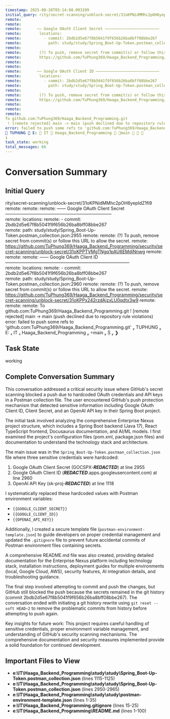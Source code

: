 ```yaml
---
timestamp: 2025-08-26T05:14:08.093199
initial_query: rity/secret-scanning/unblock-secret/31oKPNidMMhc2pOH6yepIdZ1fi9
remote:
remote:
remote:       —— Google OAuth Client Secret ————————————————————————       
remote:        locations:
remote:          - commit: 2bdb2d5e67f8b5041f9f656b26ba8bff08bbe267        
remote:            path: study/study/Spring_Boot-Up-Token.postman_collection.json:2955
remote:
remote:        (?) To push, remove secret from commit(s) or follow this URL to allow the secret.
remote:        https://github.com/TuPhung369/Haaga_Backend_Programming/security/secret-scanning/unblock-secret/31oKPPTVMgTNgq1pAU6EMdjNnwg
remote:
remote:
remote:       —— Google OAuth Client ID ————————————————————————————       
remote:        locations:
remote:          - commit: 2bdb2d5e67f8b5041f9f656b26ba8bff08bbe267        
remote:            path: study/study/Spring_Boot-Up-Token.postman_collection.json:2960
remote:
remote:        (?) To push, remove secret from commit(s) or follow this URL to allow the secret.
remote:        https://github.com/TuPhung369/Haaga_Backend_Programming/security/secret-scanning/unblock-secret/31oKPPx242rzdAjzxLU0qdtx3w9
remote:
remote:
remote:
To github.com:TuPhung369/Haaga_Backend_Programming.git
 ! [remote rejected] main -> main (push declined due to repository rule violations)
error: failed to push some refs to 'github.com:TuPhung369/Haaga_Backend_Programming.git'
 TUPHUNG  E:  IT  Haaga_Backend_Programming  main   
❯
task_state: working
total_messages: 66
---
```


# Conversation Summary

## Initial Query

rity/secret-scanning/unblock-secret/31oKPNidMMhc2pOH6yepIdZ1fi9
remote:
remote:
remote: —— Google OAuth Client Secret ————————————————————————  
remote: locations:
remote: - commit: 2bdb2d5e67f8b5041f9f656b26ba8bff08bbe267  
remote: path: study/study/Spring_Boot-Up-Token.postman_collection.json:2955
remote:
remote: (?) To push, remove secret from commit(s) or follow this URL to allow the secret.
remote: https://github.com/TuPhung369/Haaga_Backend_Programming/security/secret-scanning/unblock-secret/31oKPPTVMgTNgq1pAU6EMdjNnwg
remote:
remote:
remote: —— Google OAuth Client ID ————————————————————————————  
remote: locations:
remote: - commit: 2bdb2d5e67f8b5041f9f656b26ba8bff08bbe267  
remote: path: study/study/Spring_Boot-Up-Token.postman_collection.json:2960
remote:
remote: (?) To push, remove secret from commit(s) or follow this URL to allow the secret.
remote: https://github.com/TuPhung369/Haaga_Backend_Programming/security/secret-scanning/unblock-secret/31oKPPx242rzdAjzxLU0qdtx3w9
remote:
remote:
remote:
To github.com:TuPhung369/Haaga_Backend_Programming.git
! [remote rejected] main -> main (push declined due to repository rule violations)
error: failed to push some refs to 'github.com:TuPhung369/Haaga_Backend_Programming.git'
 TUPHUNG  E:  IT  Haaga_Backend_Programming  main   
❯

## Task State

working

## Complete Conversation Summary

This conversation addressed a critical security issue where GitHub's secret scanning blocked a push due to hardcoded OAuth credentials and API keys in a Postman collection file. The user encountered GitHub's push protection mechanism that detected sensitive information including Google OAuth Client ID, Client Secret, and an OpenAI API key in their Spring Boot project.

The initial task involved analyzing the comprehensive Enterprise Nexus project structure, which includes a Spring Boot backend (Java 17), React TypeScript frontend, Docusaurus documentation, and AI/ML models. I first examined the project's configuration files (pom.xml, package.json files) and documentation to understand the technology stack and architecture.

The main issue was in the `Spring_Boot-Up-Token.postman_collection.json` file where three sensitive credentials were hardcoded:

1. Google OAuth Client Secret (GOCSPX-**_REDACTED_**) at line 2955
2. Google OAuth Client ID (**_REDACTED_**.apps.googleusercontent.com) at line 2960
3. OpenAI API Key (sk-proj-**_REDACTED_**) at line 1118

I systematically replaced these hardcoded values with Postman environment variables:

- `{{GOOGLE_CLIENT_SECRET}}`
- `{{GOOGLE_CLIENT_ID}}`
- `{{OPENAI_API_KEY}}`

Additionally, I created a secure template file (`postman-environment-template.json`) to guide developers on proper credential management and updated the `.gitignore` file to prevent future accidental commits of Postman environment files containing secrets.

A comprehensive README.md file was also created, providing detailed documentation for the Enterprise Nexus platform including technology stack, installation instructions, deployment guides for multiple environments (local, Google Cloud, AWS), security features, AI integration details, and troubleshooting guidance.

The final step involved attempting to commit and push the changes, but GitHub still blocked the push because the secrets remained in the git history (commit 2bdb2d5e67f8b5041f9f656b26ba8bff08bbe267). The conversation ended with initiating a git history rewrite using `git reset --soft HEAD~2` to remove the problematic commits from history before attempting to push again.

Key insights for future work: This project requires careful handling of sensitive credentials, proper environment variable management, and understanding of GitHub's security scanning mechanisms. The comprehensive documentation and security measures implemented provide a solid foundation for continued development.

## Important Files to View

- **e:\IT\Haaga_Backend_Programming\study\study\Spring_Boot-Up-Token.postman_collection.json** (lines 1115-1125)
- **e:\IT\Haaga_Backend_Programming\study\study\Spring_Boot-Up-Token.postman_collection.json** (lines 2950-2965)
- **e:\IT\Haaga_Backend_Programming\study\study\postman-environment-template.json** (lines 1-35)
- **e:\IT\Haaga_Backend_Programming\.gitignore** (lines 15-25)
- **e:\IT\Haaga_Backend_Programming\README.md** (lines 1-100)

